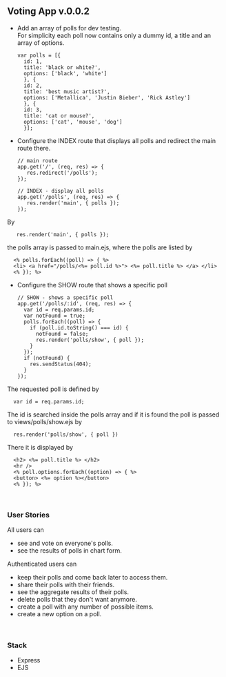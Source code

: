 ## Voting App v.0.0.2

* Add an array of polls for dev testing.  
For simplicity each poll now contains only a dummy id, a title and an array of options.


      var polls = [{
      	id: 1,
      	title: 'black or white?',
      	options: ['black', 'white']
      	}, {
      	id: 2,
      	title: 'best music artist?',
      	options: ['Metallica', 'Justin Bieber', 'Rick Astley']
      	}, {
      	id: 3,
      	title: 'cat or mouse?',
      	options: ['cat', 'mouse', 'dog']
      	}];

* Configure the INDEX route that displays all polls and redirect the main route there.

      // main route
      app.get('/', (req, res) => {
      	 res.redirect('/polls');
      });
      
      // INDEX - display all polls
      app.get('/polls', (req, res) => {
      	 res.render('main', { polls });
      });


By 

       res.render('main', { polls });

the polls array is passed to main.ejs, where the polls are listed by

      <% polls.forEach((poll) => { %>
      <li> <a href="/polls/<%= poll.id %>"> <%= poll.title %> </a> </li>
      <% }); %>
  
* Configure the SHOW route that shows a specific poll

      // SHOW - shows a specific poll
      app.get('/polls/:id', (req, res) => {
        var id = req.params.id;
        var notFound = true;
        polls.forEach((poll) => {
          if (poll.id.toString() === id) {
            notFound = false;
            res.render('polls/show', { poll });
          }
        });
        if (notFound) {
          res.sendStatus(404);
        }
      }); 

The requested poll is defined by

      var id = req.params.id;

The id is searched inside the polls array and if it is found the poll is passed to views/polls/show.ejs by

      res.render('polls/show', { poll })

There it is displayed by

      <h2> <%= poll.title %> </h2>	
      <hr />
      <% poll.options.forEach((option) => { %>
      <button> <%= option %></button>
      <% }); %>	






&nbsp;
  
  
### User Stories

All users can 
* see and vote on everyone's polls.
* see the results of polls in chart form.

Authenticated users can 
* keep their polls and come back later to access them.
* share their polls with their friends.
* see the aggregate results of their polls.
* delete polls that they don't want anymore.
* create a poll with any number of possible items. 
* create a new option on a poll.
  
&nbsp;
  
### Stack

* Express
* EJS
